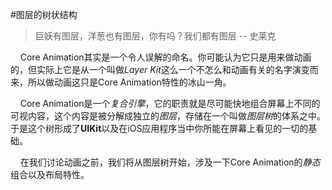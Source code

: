 #图层的树状结构

>巨妖有图层，洋葱也有图层，你有吗？我们都有图层 -- 史莱克

&nbsp;&nbsp;&nbsp;&nbsp;Core Animation其实是一个令人误解的命名。你可能认为它只是用来做动画的，但实际上它是从一个叫做*Layer Kit*这么一个不怎么和动画有关的名字演变而来，所以做动画这只是Core Animation特性的冰山一角。

&nbsp;&nbsp;&nbsp;&nbsp;Core Animation是一个*复合引擎*，它的职责就是尽可能快地组合屏幕上不同的可视内容，这个内容是被分解成独立的*图层*，存储在一个叫做*图层树*的体系之中。于是这个树形成了**UIKit**以及在iOS应用程序当中你所能在屏幕上看见的一切的基础。

&nbsp;&nbsp;&nbsp;&nbsp;在我们讨论动画之前，我们将从图层树开始，涉及一下Core Animation的*静态*组合以及布局特性。


